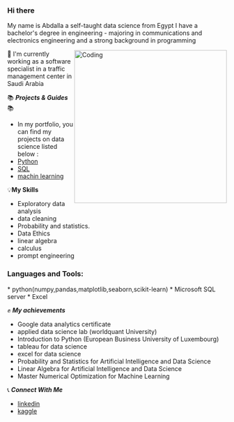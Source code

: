 ### Hi there 
My name is Abdalla a self-taught data science from Egypt  I have a bachelor's degree in engineering - majoring in communications and
electronics engineering and a strong background in programming 

<img align="right" alt="Coding" width="350" src="https://camo.githubusercontent.com/8bf6f6d78abc81fcf9c49f10649423e73ea44bc248e83aaae8759d401c829a84/68747470733a2f2f70687973696373677572756b756c2e66696c65732e776f726470726573732e636f6d2f323031392f30322f6368617261637465722d312e676966">

 👷 I'm currently working as a software specialist in a traffic management center in Saudi Arabia
 

📚 ***Projects & Guides*** 📚
* In my portfolio, you can find my projects  on data science listed below  :
* [Python](https://github.com/bedo-gomaa/data-analysis-using-python)
* [SQL](https://github.com/bedo-gomaa/data-analysis-using-SQL)
* [machin learning](https://github.com/bedo-gomaa/machin-learning-projects)


💡**My Skills**
 *  Exploratory data analysis
 *  data cleaning 
 *  Probability and statistics.
 *  Data Ethics
 *  linear algebra
 *  calculus
 *  prompt engineering


<h3 align="left">Languages and Tools:</h3>
<p align="left"> 
 *  python(numpy,pandas,matplotlib,seaborn,scikit-learn)
 *  Microsoft SQL server
 *  Excel 


✊ ***My achievements***
 *  Google data analytics certificate
 *  applied data science lab (worldquant University)
 *  Introduction to Python (European Business University of Luxembourg)
 *  tableau for data science 
 *  excel for data science
 *   Probability and Statistics for Artificial Intelligence and Data Science
 *   Linear Algebra for Artificial Intelligence and Data Science
 *   Master Numerical Optimization for Machine Learning 




     


  📞 ***Connect With Me***
  
  * [linkedin](https://www.linkedin.com/in/abdallah-gomaa-1b3146195/)
  * [kaggle](https://www.kaggle.com/abdallahgomaa)


<!--
**bedo-gomaa/bedo-gomaa** is a ✨ _special_ ✨ repository because its `README.md` (this file) appears on your GitHub profile.

Here are some ideas to get you started:

- 🔭 I’m currently working on ...
- 🌱 I’m currently learning ...
- 👯 I’m looking to collaborate on ...
- 🤔 I’m looking for help with ...
- 💬 Ask me about ...
- 📫 How to reach me: ...
- 😄 Pronouns: ...
- ⚡ Fun fact: ...
-->
